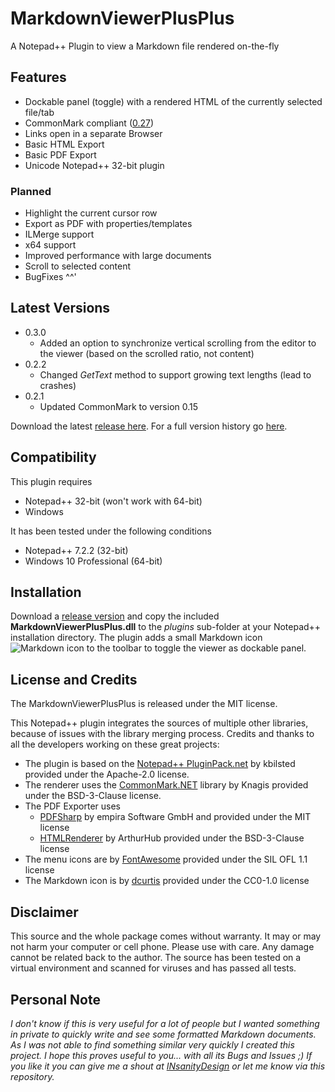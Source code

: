 # MarkdownViewerPlusPlus
A Notepad++ Plugin to view a Markdown file rendered on-the-fly

## Features
* Dockable panel (toggle) with a rendered HTML of the currently selected file/tab
* CommonMark compliant ([0.27][4])
* Links open in a separate Browser
* Basic HTML Export
* Basic PDF Export
* Unicode Notepad++ 32-bit plugin

### Planned
* Highlight the current cursor row
* Export as PDF with properties/templates
* ILMerge support
* x64 support
* Improved performance with large documents
* Scroll to selected content
* BugFixes ^^'

## Latest Versions
* 0.3.0
  * Added an option to synchronize vertical scrolling from the editor to the viewer (based on the scrolled ratio, not content)
* 0.2.2
  * Changed *GetText* method to support growing text lengths (lead to crashes)
* 0.2.1
  * Updated CommonMark to version 0.15
  
Download the latest [release here][9]. For a full version history go [here][10].

## Compatibility
This plugin requires 
* Notepad++ 32-bit (won't work with 64-bit)
* Windows

It has been tested under the following conditions
* Notepad++ 7.2.2 (32-bit)
* Windows 10 Professional (64-bit)

## Installation
Download a [release version][9] and copy the included **MarkdownViewerPlusPlus.dll** to the *plugins* sub-folder at your Notepad++ installation directory. The plugin adds a small Markdown icon ![Markdown icon](https://github.com/nea/MarkdownViewerPlusPlus/raw/master/MarkdownViewerPlusPlus/Resources/markdown-16x16-solid.png) to the toolbar to toggle the viewer as dockable panel.

## License and Credits
The MarkdownViewerPlusPlus is released under the MIT license.

This Notepad++ plugin integrates the sources of multiple other libraries, because of issues with the library merging process. Credits and thanks to all the developers working on these great projects:
* The plugin is based on the [Notepad++ PluginPack.net][2] by kbilsted provided under the Apache-2.0 license.
* The renderer uses the [CommonMark.NET][3] library by Knagis provided under the BSD-3-Clause license.
* The PDF Exporter uses 
  * [PDFSharp][5] by empira Software GmbH and provided under the MIT license
  * [HTMLRenderer][6] by ArthurHub provided under the BSD-3-Clause license
* The menu icons are by [FontAwesome][7] provided under the SIL OFL 1.1 license
* The Markdown icon is by [dcurtis][8] provided under the CC0-1.0 license

## Disclaimer
This source and the whole package comes without warranty. It may or may not harm your computer or cell phone. Please use with care. Any damage cannot be related back to the author. The source has been tested on a virtual environment and scanned for viruses and has passed all tests.

## Personal Note
*I don't know if this is very useful for a lot of people but I wanted something in private to quickly write and see some formatted Markdown documents. As I was not able to find something similar very quickly I created this project. I hope this proves useful to you... with all its Bugs and Issues ;) If you like it you can give me a shout at [INsanityDesign][1] or let me know via this repository.*


  [1]: http://www.insanitydesign.com/wp/
  [2]: https://github.com/kbilsted/NotepadPlusPlusPluginPack.Net
  [3]: https://github.com/Knagis/CommonMark.NET
  [4]: http://spec.commonmark.org/
  [5]: http://www.pdfsharp.net/
  [6]: https://htmlrenderer.codeplex.com/
  [7]: http://fontawesome.io/
  [8]: https://github.com/dcurtis/markdown-mark
  [9]: https://github.com/nea/MarkdownViewerPlusPlus/releases
  [10]: https://github.com/nea/MarkdownViewerPlusPlus/wiki/Version-History